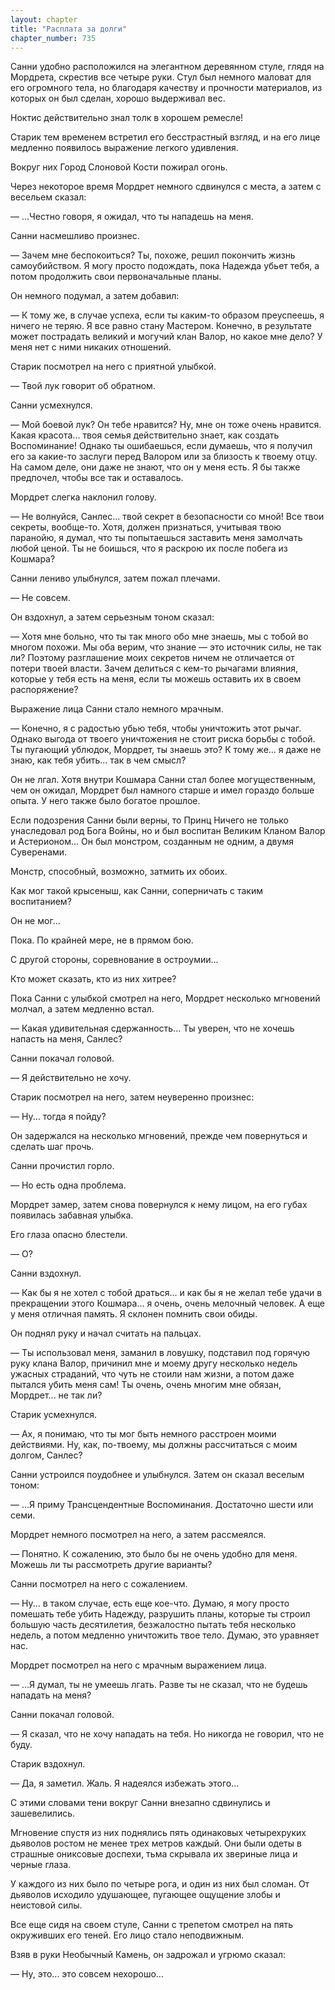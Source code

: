 ```yaml
---
layout: chapter
title: "Расплата за долги"
chapter_number: 735
---
```


Санни удобно расположился на элегантном деревянном стуле, глядя на Мордрета, скрестив все четыре руки. Стул был немного маловат для его огромного тела, но благодаря качеству и прочности материалов, из которых он был сделан, хорошо выдерживал вес.

Ноктис действительно знал толк в хорошем ремесле!

Старик тем временем встретил его бесстрастный взгляд, и на его лице медленно появилось выражение легкого удивления.

Вокруг них Город Слоновой Кости пожирал огонь.

Через некоторое время Мордрет немного сдвинулся с места, а затем с весельем сказал:

— ...Честно говоря, я ожидал, что ты нападешь на меня.

Санни насмешливо произнес.

— Зачем мне беспокоиться? Ты, похоже, решил покончить жизнь самоубийством. Я могу просто подождать, пока Надежда убьет тебя, а потом продолжить свои первоначальные планы.

Он немного подумал, а затем добавил:

— К тому же, в случае успеха, если ты каким-то образом преуспеешь, я ничего не теряю. Я все равно стану Мастером. Конечно, в результате может пострадать великий и могучий клан Валор, но какое мне дело? У меня нет с ними никаких отношений.

Старик посмотрел на него с приятной улыбкой.

— Твой лук говорит об обратном.

Санни усмехнулся.

— Мой боевой лук? Он тебе нравится? Ну, мне он тоже очень нравится. Какая красота... твоя семья действительно знает, как создать Воспоминание! Однако ты ошибаешься, если думаешь, что я получил его за какие-то заслуги перед Валором или за близость к твоему отцу. На самом деле, они даже не знают, что он у меня есть. Я бы также предпочел, чтобы все так и оставалось.

Мордрет слегка наклонил голову.

— Не волнуйся, Санлес... твой секрет в безопасности со мной! Все твои секреты, вообще-то. Хотя, должен признаться, учитывая твою паранойю, я думал, что ты попытаешься заставить меня замолчать любой ценой. Ты не боишься, что я раскрою их после побега из Кошмара?

Санни лениво улыбнулся, затем пожал плечами.

— Не совсем.

Он вздохнул, а затем серьезным тоном сказал:

— Хотя мне больно, что ты так много обо мне знаешь, мы с тобой во многом похожи. Мы оба верим, что знание — это источник силы, не так ли? Поэтому разглашение моих секретов ничем не отличается от потери твоей власти. Зачем делиться с кем-то рычагами влияния, которые у тебя есть на меня, если ты можешь оставить их в своем распоряжение?

Выражение лица Санни стало немного мрачным.

— Конечно, я с радостью убью тебя, чтобы уничтожить этот рычаг. Однако выгода от твоего уничтожения не стоит риска борьбы с тобой. Ты пугающий ублюдок, Мордрет, ты знаешь это? К тому же... я даже не знаю, как тебя убить... так в чем смысл?

Он не лгал. Хотя внутри Кошмара Санни стал более могущественным, чем он ожидал, Мордрет был намного старше и имел гораздо больше опыта. У него также было богатое прошлое.

Если подозрения Санни были верны, то Принц Ничего не только унаследовал род Бога Войны, но и был воспитан Великим Кланом Валор и Астерионом... Он был монстром, созданным не одним, а двумя Суверенами.

Монстр, способный, возможно, затмить их обоих.

Как мог такой крысеныш, как Санни, соперничать с таким воспитанием?

Он не мог...

Пока. По крайней мере, не в прямом бою.

С другой стороны, соревнование в остроумии...

Кто может сказать, кто из них хитрее?

Пока Санни с улыбкой смотрел на него, Мордрет несколько мгновений молчал, а затем медленно встал.

— Какая удивительная сдержанность... Ты уверен, что не хочешь напасть на меня, Санлес?

Санни покачал головой.

— Я действительно не хочу.

Старик посмотрел на него, затем неуверенно произнес:

— Ну... тогда я пойду?

Он задержался на несколько мгновений, прежде чем повернуться и сделать шаг прочь.

Санни прочистил горло.

— Но есть одна проблема.

Мордрет замер, затем снова повернулся к нему лицом, на его губах появилась забавная улыбка.

Его глаза опасно блестели.

— О?

Санни вздохнул.

— Как бы я не хотел с тобой драться... и как бы я не желал тебе удачи в прекращении этого Кошмара... я очень, очень мелочный человек. А еще у меня отличная память. Я склонен помнить свои обиды.

Он поднял руку и начал считать на пальцах.

— Ты использовал меня, заманил в ловушку, подставил под горячую руку клана Валор, причинил мне и моему другу несколько недель ужасных страданий, что чуть не стоили нам жизни, а потом даже пытался убить меня сам! Ты очень, очень многим мне обязан, Мордрет... не так ли?

Старик усмехнулся.

— Ах, я понимаю, что ты мог быть немного расстроен моими действиями. Ну, как, по-твоему, мы должны рассчитаться с моим долгом, Санлес?

Санни устроился поудобнее и улыбнулся. Затем он сказал веселым тоном:

— ...Я приму Трансцендентные Воспоминания. Достаточно шести или семи.

Мордрет немного посмотрел на него, а затем рассмеялся.

— Понятно. К сожалению, это было бы не очень удобно для меня. Можешь ли ты рассмотреть другие варианты?

Санни посмотрел на него с сожалением.

— Ну... в таком случае, есть еще кое-что. Думаю, я могу просто помешать тебе убить Надежду, разрушить планы, которые ты строил большую часть десятилетия, безжалостно пытать тебя несколько недель, а потом медленно уничтожить твое тело. Думаю, это уравняет нас.

Мордрет посмотрел на него с мрачным выражением лица.

— ...Я думал, ты не умеешь лгать. Разве ты не сказал, что не будешь нападать на меня?

Санни покачал головой.

— Я сказал, что не хочу нападать на тебя. Но никогда не говорил, что не буду.

Старик вздохнул.

— Да, я заметил. Жаль. Я надеялся избежать этого...

С этими словами тени вокруг Санни внезапно сдвинулись и зашевелились.

Мгновение спустя из них поднялись пять одинаковых четырехруких дьяволов ростом не менее трех метров каждый. Они были одеты в страшные ониксовые доспехи, тьма скрывала их звериные лица и черные глаза.

У каждого из них было по четыре рога, и один из них был сломан. От дьяволов исходило удушающее, пугающее ощущение злобы и неистовой силы.

Все еще сидя на своем стуле, Санни с трепетом смотрел на пять окруживших его теней. Его лицо стало неподвижным.

Взяв в руки Необычный Камень, он задрожал и угрюмо сказал:

— Ну, это... это совсем нехорошо...